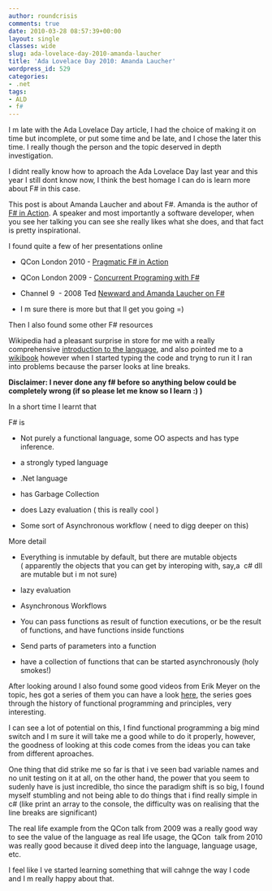 ```yaml
---
author: roundcrisis
comments: true
date: 2010-03-28 08:57:39+00:00
layout: single
classes: wide
slug: ada-lovelace-day-2010-amanda-laucher
title: 'Ada Lovelace Day 2010: Amanda Laucher'
wordpress_id: 529
categories:
- .net
tags:
- ALD
- f#
---
```


I m late with the Ada Lovelace Day article, I had the choice of making it on time but incomplete, or put some time and be late, and I chose the later this time. I really though the person and the topic deserved in depth investigation.

I didnt really know how to aproach the Ada Lovelace Day last year and this year I still dont know now, I think the best homage I can do is learn more about F# in this case.

This post is about Amanda Laucher and about F#. Amanda is the author of [F# in Action](http://www.manning.com/laucher/). A speaker and most importantly a software developer, when you see her talking you can see she really likes what she does, and that fact is pretty inspirational.

I found quite a few of her presentations online



	
  * QCon London 2010 - [Pragmatic F# in Action](http://www.infoq.com/presentations/Pragmatic-F-Sharp-in-Action)

	
  * QCon London 2009 - [Concurrent Programing with F#](http://www.infoq.com/presentations/Concurrent-Programming-with-Microsoft-F-Amanda-Laucher)

	
  * Channel 9  - 2008 Ted [Newward and Amanda Laucher on F#](http://www.dotnetrocks.com/default.aspx?ShowNum=377)

	
  * I m sure there is more but that ll get you going =)


Then I also found some other F# resources

Wikipedia had a pleasant surprise in store for me with a really comprehensive [introduction to the language](http://en.wikipedia.org/wiki/F_Sharp_(programming_language)), and also pointed me to a [wikibook](http://en.wikibooks.org/wiki/F_Sharp_Programming) however when I started typing the code and tryng to run it I ran into problems because the parser looks at line breaks.

**Disclaimer: I never done any f# before so anything below could be completely wrong (if so please let me know so I learn :) )**

In a short time I learnt that

F# is



	
  * Not purely a functional language, some OO aspects and has type inference.

	
  * a strongly typed language

	
  * .Net language

	
  * has Garbage Collection

	
  * does Lazy evaluation ( this is really cool )

	
  * Some sort of Asynchronous workflow ( need to digg deeper on this)


More detail

	
  * Everything is inmutable by default, but there are mutable objects ( apparently the objects that you can get by interoping with, say,a  c# dll are mutable but i m not sure)

	
  * lazy evaluation

	
  * Asynchronous Workflows

	
  * You can pass functions as result of function executions, or be the result of functions, and have functions inside functions

	
  * Send parts of parameters into a function

	
  * have a collection of functions that can be started asynchronously (holy smokes!)


After looking around I also found some good videos from Erik Meyer on the topic, hes got a series of them you can have a look [here](http://channel9.msdn.com/shows/Going+Deep/Lecture-Series-Erik-Meijer-Functional-Programming-Fundamentals-Chapter-1/), the series goes through the history of functional programming and principles, very interesting.

I can see a lot of potential on this, I find functional programming a big mind switch and I m sure it will take me a good while to do it properly, however, the goodness of looking at this code comes from the ideas you can take from different aproaches.

One thing that did strike me so far is that i ve seen bad variable names and no unit testing on it at all, on the other hand, the power that you seem to sudenly have is just incredible, tho since the paradigm shift is so big, I found myself stumbling and not being able to do things that i find really simple in c# (like print an array to the console, the difficulty was on realising that the line breaks are significant)

The real life example from the QCon talk from 2009 was a really good way to see the value of the language as real life usage, the QCon  talk from 2010 was really good because it dived deep into the language, language usage, etc.

I feel like I ve started learning something that will cahnge the way I code and I m really happy about that.
